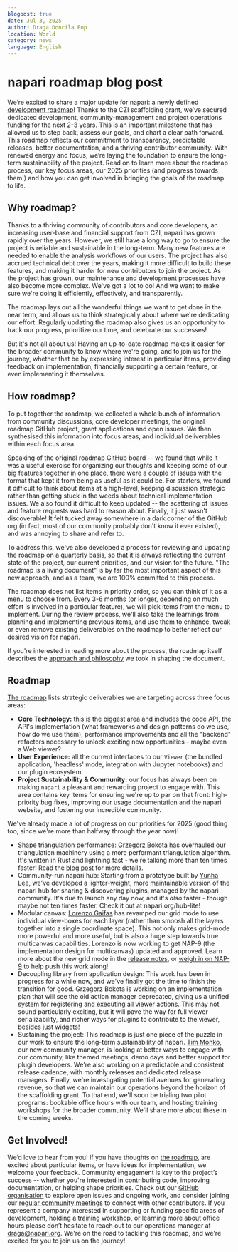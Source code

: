 ```yaml
---
blogpost: true
date: Jul 3, 2025
author: Draga Doncila Pop
location: World
category: news
language: English
---
```


# napari roadmap blog post

We’re excited to share a major update for napari: a newly defined [development roadmap](https://napari.org/stable/roadmaps/active_roadmap.html)! Thanks to the CZI scaffolding grant, we’ve secured dedicated development, community-management and project operations funding for the next 2-3 years. This is an important milestone that has allowed us to step back, assess our goals, and chart a clear path forward. This roadmap reflects our commitment to transparency, predictable releases, better documentation, and a thriving contributor community. With renewed energy and focus, we’re laying the foundation to ensure the long-term sustainability of the project. Read on to learn more about the roadmap process, our key focus areas, our 2025 priorities (and progress towards them!) and how you can get involved in bringing the goals of the roadmap to life.

## Why roadmap?

Thanks to a thriving community of contributors and core developers, an increasing user-base and financial support from CZI, napari has grown rapidly over the years. However, we still have a long way to go to ensure the project is reliable and sustainable in the long-term. Many new features are needed to enable the analysis workflows of our users. The project has also accrued technical debt over the years, making it more difficult to build these features, and making it harder for new contributors to join the project. As the project has grown, our maintenance and development processes have also become more complex. We've got a lot to do! And we want to make sure we're doing it efficiently, effectively, and transparently.

The roadmap lays out all the wonderful things we want to get done in the near term, and allows us to think strategically about where we're dedicating our effort. Regularly updating the roadmap also gives us an opportunity to track our progress, prioritize our time, and celebrate our successes!

But it's not all about us! Having an up-to-date roadmap makes it easier for the broader community to know where we're going, and to join us for the journey, whether that be by expressing interest in particular items, providing feedback on implementation, financially supporting a certain feature, or even implementing it themselves.

## How roadmap?

To put together the roadmap, we collected a whole bunch of information from community discussions, core developer meetings, the original roadmap GitHub project, grant applications and open issues. We then synthesised this information into focus areas, and individual deliverables within each focus area.

Speaking of the original roadmap GitHub board -- we found that while it was a useful exercise for organizing our thoughts and keeping some of our big features together in one place, there were a couple of issues with the format that kept it from being as useful as it could be. For starters, we found it difficult to think about items at a high-level, keeping discussion strategic rather than getting stuck in the weeds about technical implementation issues. We also found it difficult to keep updated -- the scattering of issues and feature requests was hard to reason about. Finally, it just wasn't discoverable! It felt tucked away somewhere in a dark corner of the GitHub org (in fact, most of our community probably don't know it ever existed), and was annoying to share and refer to.

To address this, we've also developed a process for reviewing and updating the roadmap on a quarterly basis, so that it is always reflecting the current state of the project, our current priorities, and our vision for the future. "The roadmap is a living document" is by far the most important aspect of this new approach, and as a team, we are 100% committed to this process.

The roadmap does not list items in priority order, so you can think of it as a menu to choose from. Every 3-6 months (or longer, depending on much effort is involved in a particular feature), we will pick items from the menu to implement. During the review process, we'll also take the learnings from planning and implementing previous items, and use them to enhance, tweak or even remove existing deliverables on the roadmap to better reflect our desired vision for napari.

If you're interested in reading more about the process, the roadmap itself describes the [approach and philosophy](https://napari.org/stable/roadmaps/active_roadmap.html#roadmap-strategy) we took in shaping the document.  

## Roadmap

[The roadmap](https://napari.org/stable/roadmaps/active_roadmap.html) lists strategic deliverables we are targeting across three focus areas:

- **Core Technology:** this is the biggest area and includes the code API, the API's implementation (what frameworks and design patterns do we use, how do we use them), performance improvements and all the "backend" refactors necessary to unlock exciting new opportunities - maybe even a Web viewer?
- **User Experience:** all the current interfaces to our `Viewer` (the bundled application, 'headless' mode, integration with Jupyter notebooks) and our plugin ecosystem.
- **Project Sustainability & Community:** our focus has always been on making `napari` a pleasant and rewarding project to engage with. This area contains key items for ensuring we're up to par on that front: high-priority bug fixes, improving our usage documentation and the napari website, and fostering our incredible community.

We've already made a lot of progress on our priorities for 2025 (good thing too, since we're more than halfway through the year now)! 

- Shape triangulation performance: [Grzegorz Bokota](https://github.com/czaki) has overhauled our triangulation machinery using a more performant triangulation algorithm. It's written in Rust and lightning fast - we're talking more than ten times faster! Read the [blog post](https://napari.org/island-dispatch/blog/triangles_speedup_beta.html) for more details.
- Community-run napari hub: Starting from a prototype built by [Yunha Lee](https://github.com/yunhal), we've developed a lighter-weight, more maintainable version of the napari hub for sharing & discovering plugins, managed by the napari community. It's due to launch any day now, and it's *also* faster - though maybe not ten times faster. Check it out at napari.org/hub-lite!
-  Modular canvas:  [Lorenzo Gaifas](https://github.com/brisvag) has revamped our grid mode to use individual view-boxes for each layer (rather than smoosh all the layers together into a single coordinate space). This not only makes grid-mode more powerful and more useful, but is also a huge step towards true multicanvas capabilities. Lorenzo is now working to get NAP-9 (the implementation design for multicanvas) updated and approved. Learn more about the new grid mode in the [release notes](https://napari.org/stable/release/release_0_6_2.html), or [weigh in on NAP-9](https://napari.org/stable/naps/9-multiple-canvases.html) to help push this work along!
-  Decoupling library from application design: This work has been in progress for a while now, and we've finally got the time to finish the transition for good. Grzegorz Bokota is working on an implementation plan that will see the old action manager deprecated, giving us a unified system for registering and executing all viewer actions. This may not sound particularly exciting, but it will pave the way for full viewer serializability, and richer ways for plugins to contribute to the viewer, besides just widgets!
-  Sustaining the project: This roadmap is just one piece of the puzzle in our work to ensure the long-term sustainability of napari. [Tim Monko](https://github.com/timmonko), our new community manager, is looking at better ways to engage with our community, like themed meetings, demo days and better support for plugin developers. We're also working on a predictable and consistent release cadence, with monthly releases and dedicated release managers. Finally, we're investigating potential avenues for generating revenue, so that we can maintain our operations beyond the horizon of the scaffolding grant. To that end, we'll soon be trialing two pilot programs: bookable office hours with our team, and hosting training workshops for the broader community. We'll share more about these in the coming weeks.

## Get Involved!

We’d love to hear from you! If you have thoughts on [the roadmap](https://napari.org/stable/roadmaps/active_roadmap.html), are excited about particular items, or have ideas for implementation, we welcome your feedback. Community engagement is key to the project’s success -- whether you're interested in contributing code, improving documentation, or helping shape priorities. Check out our [GitHub organisation](https://github.com/napari) to explore open issues and ongoing work, and consider joining our [regular community meetings](https://napari.org/stable/community/meeting_schedule.html) to connect with other contributors. If you represent a company interested in supporting or funding specific areas of development, holding a training workshop, or learning more about office hours please don’t hesitate to reach out to our operations manager at draga@napari.org. We're on the road to tackling this roadmap, and we're excited for you to join us on the journey!
